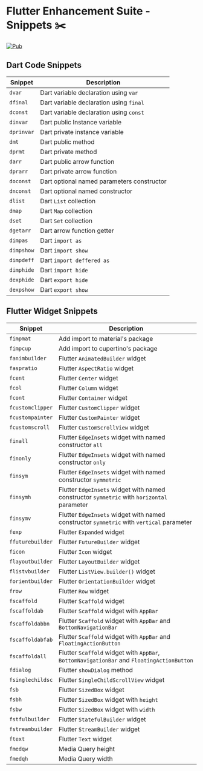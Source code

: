 # Flutter Enhancement Suite - Snippets :scissors: 

[![Pub](https://img.shields.io/jetbrains/plugin/v/12693-flutter-enhancement-suite.svg?label=Flutter%20Enhancement%20Suite)](https://plugins.jetbrains.com/plugin/12693-flutter-enhancement-suite)

## Dart Code Snippets

| Snippet    | Description                                        |
| ---------- | -------------------------------------------------- |
| `dvar`     | Dart variable declaration using `var`              |
| `dfinal`   | Dart variable declaration using `final`            |
| `dconst`   | Dart variable declaration using `const`            |
| `dinvar`   | Dart public Instance variable                      |
| `dprinvar` | Dart private instance variable                     |
| `dmt`      | Dart public method                                 |
| `dprmt`    | Dart private method                                |
| `darr`     | Dart public arrow function                         |
| `dprarr`   | Dart private arrow function                        |
| `doconst`  | Dart optional named parameters constructor         |
| `dnconst`  | Dart optional named constructor                    |
| `dlist`    | Dart `List` collection                             |
| `dmap`     | Dart `Map` collection                              |
| `dset`     | Dart `Set` collection                              |
| `dgetarr`  | Dart arrow function getter                         |
| `dimpas`   | Dart `import as`                                   |
| `dimpshow` | Dart `import show`                                 |
| `dimpdeff` | Dart `import deffered as`                          |
| `dimphide` | Dart `import hide`                                 |
| `dexphide` | Dart `export hide`                                 |
| `dexpshow` | Dart `export show`                                 |

## Flutter Widget Snippets

| Snippet         | Description                                                                                |
| -----------     | --------------------------------------------------------------------------------           |
| `fimpmat`       | Add import to material's package                                                           |
| `fimpcup`       | Add import to cupertino's package                                                          |
| `fanimbuilder`  | Flutter `AnimatedBuilder` widget                                                           |
| `faspratio`     | Flutter `AspectRatio` widget                                                               |
| `fcent`         | Flutter `Center` widget                                                                    |
| `fcol`          | Flutter `Column` widget                                                                    |
| `fcont`         | Flutter `Container` widget                                                                 |
| `fcustomclipper`| Flutter `CustomClipper` widget                                                             |
| `fcustompainter`| Flutter `CustomPainter` widget                                                             |
| `fcustomscroll` | Flutter `CustomScrollView` widget                                                          |
| `finall`        | Flutter `EdgeInsets` widget with named constructor `all`                                   |
| `finonly`       | Flutter `EdgeInsets` widget with named constructor `only`                                  |
| `finsym`        | Flutter `EdgeInsets` widget with named constructor `symmetric`                             |
| `finsymh`       | Flutter `EdgeInsets` widget with named constructor `symmetric` with `horizontal` parameter |
| `finsymv`       | Flutter `EdgeInsets` widget with named constructor `symmetric` with `vertical` parameter   |
| `fexp`          | Flutter `Expanded` widget                                                                  |
| `ffuturebuilder`| Flutter `FutureBuilder` widget                                                             |
| `ficon`         | Flutter `Icon` widget                                                                      |
| `flayoutbuilder`| Flutter `LayoutBuilder` widget                                                             |
| `flistvbuilder` | Flutter `ListView.builder()` widget                                                        |
| `forientbuilder`| Flutter `OrientationBuilder` widget                                                        |
| `frow`          | Flutter `Row` widget                                                                       |
| `fscaffold`     | Flutter `Scaffold` widget                                                                  |
| `fscaffoldab`   | Flutter `Scaffold` widget with `AppBar`                                                    |
| `fscaffoldabbn` | Flutter `Scaffold` widget with `AppBar` and `BottomNavigationBar`                          |
| `fscaffoldabfab`| Flutter `Scaffold` widget with `AppBar` and `FloatingActionButton`                         |
| `fscaffoldall`  | Flutter `Scaffold` widget with `AppBar`, `BottomNavigationBar` and `FloatingActionButton`  |
| `fdialog`       | Flutter `showDialog` method                                                                |
| `fsinglechildsc`| Flutter `SingleChildScrollView` widget                                                     |
| `fsb`           | Flutter `SizedBox` widget                                                                  |
| `fsbh`          | Flutter `SizedBox` widget with `height`                                                    |
| `fsbw`          | Flutter `SizedBox` widget with `width`                                                     |
| `fstfulbuilder` | Flutter `StatefulBuilder` widget                                                           |
| `fstreambuilder`| Flutter `StreamBuilder` widget                                                             |
| `ftext`         | Flutter `Text` widget                                                                      |
| `fmedqw`        | Media Query height                                                                         |
| `fmedqh`        | Media Query width                                                                          |
